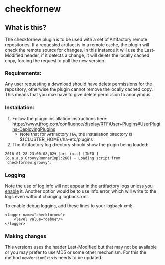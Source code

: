 # checkfornew

## What is this?

The checkfornew	plugin is to be used with a set of Artifactory remote repositories. If a requested artifact is in a remote cache, the plugin will check the remote source for changes. In this instance it will use the Last-Modified header, if it detects a change, it will delete the locally cached copy, forcing the request to pull the new version.


### Requirements:

Any user requesting a download should have delete permissions for the repository, otherwise the plugin cannot remove the locally cached copy. This means that you may have to give delete permission to anonymous.


### Installation:

1. Follow the plugin installation instructions here: https://www.jfrog.com/confluence/display/RTF/User+Plugins#UserPlugins-DeployingPlugins
   * Note that for Artifactory HA, the installation directory is ${CLUSTER_HOME}/ha-etc/plugins
2. The Artifactory log directory should show the plugin being loaded:
```
2016-01-28 23:00:08,029 [art-init] [INFO ] (o.a.a.p.GroovyRunnerImpl:268) - Loading script from 'checkfornew.groovy'.
```

### Logging

Note the use of log.info will not appear in the artifactory logs unless you [enable](https://www.jfrog.com/confluence/display/RTF/User+Plugins#UserPlugins-ControllingPluginLogLevel) it. Another option would be to use info.error, which will write to the logs even without changing logback.xml.

To enable debug logging, add these lines to your logback.xml:
```
<logger name="checkfornew">
    <level value="debug"/>
</logger>
```

### Making changes
This versions uses the header Last-Modified but that may not be available or you may prefer to use MD5 or some other mechanism. For this the method `newVersionExists` needs to be updated. 
